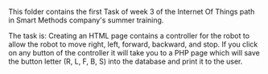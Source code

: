 This folder contains the first Task of week 3 of the Internet Of Things path in Smart Methods company's summer training.

The task is: Creating an HTML page contains a controller for the robot to allow the robot to move right, left, forward, backward, and stop.
If you click on any button of the controller it will take you to a PHP page which will save the button letter (R, L, F, B, S) into
the database and print it to the user.
